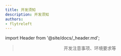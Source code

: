 ```yaml
---
title: 开发须知
description: 开发须知
authors:
- flytreleft
---
```


import Header from '@site/docs/\_header.md';

<Header />

> 开发注意事项、环境要求等
